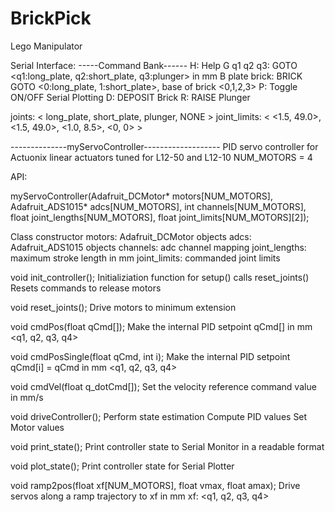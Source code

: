 # BrickPick
Lego Manipulator

Serial Interface:
-----Command Bank------
H: Help
G q1 q2 q3: GOTO <q1:long_plate, q2:short_plate, q3:plunger> in mm
B plate brick: BRICK GOTO <0:long_plate, 1:short_plate>, base of brick <0,1,2,3>
P: Toggle ON/OFF Serial Plotting
D: DEPOSIT Brick
R: RAISE Plunger


joints: < long_plate, short_plate, plunger, NONE >
joint_limits: < <1.5, 49.0>, <1.5, 49.0>, <1.0, 8.5>, <0, 0> >



--------------myServoController-------------------
PID servo controller for Actuonix linear actuators
tuned for L12-50 and L12-10
NUM_MOTORS = 4

API:

myServoController(Adafruit_DCMotor* motors[NUM_MOTORS], 
                  Adafruit_ADS1015* adcs[NUM_MOTORS], 
                  int channels[NUM_MOTORS],
                  float joint_lengths[NUM_MOTORS],
                  float joint_limits[NUM_MOTORS][2]);

Class constructor
    motors: Adafruit_DCMotor objects
    adcs: Adafruit_ADS1015 objects
    channels: adc channel mapping
    joint_lengths: maximum stroke length in mm
    joint_limits: commanded joint limits


void init_controller();
    Initializiation function for setup()
    calls reset_joints()
    Resets commands to release motors


void reset_joints();
    Drive motors to minimum extension


void cmdPos(float qCmd[]);
    Make the internal PID setpoint qCmd[] in mm
    <q1, q2, q3, q4>


void cmdPosSingle(float qCmd, int i);
    Make the internal PID setpoint qCmd[i] = qCmd in mm
    <q1, q2, q3, q4>


void cmdVel(float q_dotCmd[]);
    Set the velocity reference command value in mm/s


void driveController();
    Perform state estimation
    Compute PID values
    Set Motor values


void print_state();
    Print controller state to Serial Monitor in a readable format


void plot_state();
    Print controller state for Serial Plotter


void ramp2pos(float xf[NUM_MOTORS], float vmax, float amax);
    Drive servos along a ramp trajectory to xf in mm
    xf: <q1, q2, q3, q4>
